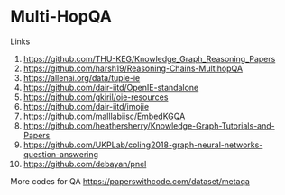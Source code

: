 # Multi-HopQA

Links
1) https://github.com/THU-KEG/Knowledge_Graph_Reasoning_Papers
2) https://github.com/harsh19/Reasoning-Chains-MultihopQA
3) https://allenai.org/data/tuple-ie
4) https://github.com/dair-iitd/OpenIE-standalone
5) https://github.com/gkiril/oie-resources
6) https://github.com/dair-iitd/imojie
7) https://github.com/malllabiisc/EmbedKGQA
8) https://github.com/heathersherry/Knowledge-Graph-Tutorials-and-Papers
9) https://github.com/UKPLab/coling2018-graph-neural-networks-question-answering
10) https://github.com/debayan/pnel


More codes for QA
https://paperswithcode.com/dataset/metaqa
